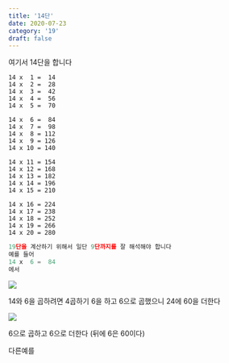 ```yaml
---
title: '14단'
date: 2020-07-23
category: '19'
draft: false
---
```

여기서 14단을 합니다

```
14 x  1 =  14
14 x  2 =  28
14 x  3 =  42
14 x  4 =  56
14 x  5 =  70

14 x  6 =  84
14 x  7 =  98
14 x  8 = 112
14 x  9 = 126
14 x 10 = 140

14 x 11 = 154
14 x 12 = 168
14 x 13 = 182
14 x 14 = 196
14 x 15 = 210

14 x 16 = 224
14 x 17 = 238
14 x 18 = 252
14 x 19 = 266
14 x 20 = 280
```
```js
19단을 계산하기 위해서 일단 9단까지를 잘 해석해야 합니다
예를 들어 
14 x  6 =  84
에서
```
![](https://i.ibb.co/1JtPkJq/Screen-Shot-2020-07-14-at-1-39-16-PM.png  )

14와 6을 곱하려면 4곱하기 6을 하고 
6으로 곱했으니 24에 60을 더한다

![](https://i.ibb.co/MM80pGc/Screen-Shot-2020-07-14-at-1-50-08-PM.png)

6으로 곱하고 6으로 더한다 (뒤에 6은 60이다)

다른예를 
<!--stackedit_data:
eyJoaXN0b3J5IjpbLTEzNDY0MzMyNSwtMTc2NzI4NTkyM119
-->